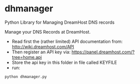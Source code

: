 # dhmanager
Python Library for Managing DreamHost DNS records

Manage your DNS Records at DreamHost.

- Read first the (rather limited) API documentation from:
    http://wiki.dreamhost.com/API
- Then register an API key via:
    https://panel.dreamhost.com/?tree=home.api
- Store the api key in this folder in file called KEYFILE
- run: 
```
python dhmanager.py
```


